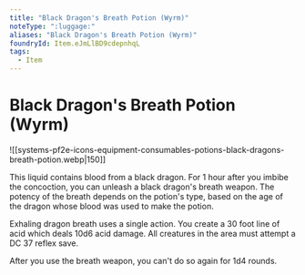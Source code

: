 ```yaml
---
title: "Black Dragon's Breath Potion (Wyrm)"
noteType: ":luggage:"
aliases: "Black Dragon's Breath Potion (Wyrm)"
foundryId: Item.eJmLlBD9cdepnhqL
tags:
  - Item
---
```


# Black Dragon's Breath Potion (Wyrm)
![[systems-pf2e-icons-equipment-consumables-potions-black-dragons-breath-potion.webp|150]]

This liquid contains blood from a black dragon. For 1 hour after you imbibe the concoction, you can unleash a black dragon's breath weapon. The potency of the breath depends on the potion's type, based on the age of the dragon whose blood was used to make the potion.

Exhaling dragon breath uses a single action. You create a 30 foot line of acid which deals 10d6 acid damage. All creatures in the area must attempt a DC 37 reflex save.

After you use the breath weapon, you can't do so again for 1d4 rounds.
